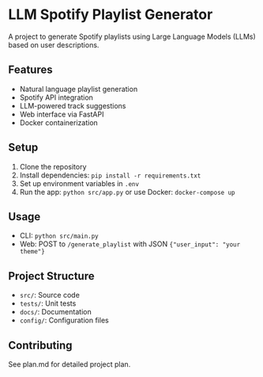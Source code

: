 # LLM Spotify Playlist Generator

A project to generate Spotify playlists using Large Language Models (LLMs) based on user descriptions.

## Features
- Natural language playlist generation
- Spotify API integration
- LLM-powered track suggestions
- Web interface via FastAPI
- Docker containerization

## Setup
1. Clone the repository
2. Install dependencies: `pip install -r requirements.txt`
3. Set up environment variables in `.env`
4. Run the app: `python src/app.py` or use Docker: `docker-compose up`

## Usage
- CLI: `python src/main.py`
- Web: POST to `/generate_playlist` with JSON `{"user_input": "your theme"}`

## Project Structure
- `src/`: Source code
- `tests/`: Unit tests
- `docs/`: Documentation
- `config/`: Configuration files

## Contributing
See plan.md for detailed project plan.